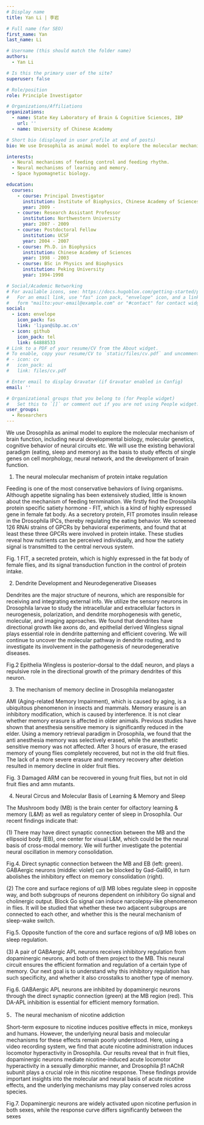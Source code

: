 ```yaml
---
# Display name
title: Yan Li | 李岩

# Full name (for SEO)
first_name: Yan
last_name: Li

# Username (this should match the folder name)
authors:
  - Yan Li

# Is this the primary user of the site?
superuser: false

# Role/position
role: Principle Investigator

# Organizations/Affiliations
organizations:
  - name: State Key Laboratory of Brain & Cognitive Sciences, IBP
    url: ''
  - name: University of Chinese Academy

# Short bio (displayed in user profile at end of posts)
bio: We use Drosophila as animal model to explore the molecular mechanism of brain function, including neural developmental biology, molecular genetics, cognitive behavior of neural circuits etc. We will use the existing behavioral paradigm (eating, sleep and memory) as the basis to study effects of single genes on cell morphology, neural network, and the development of brain function.

interests:
  - Neural mechanisms of feeding control and feeding rhythm.
  - Neural mechanisms of learning and memory.
  - Space hypomagnetic biology.

education:
  courses:
    - course: Principal Investigator
      institution: Institute of Biophysics, Chinese Academy of Sciences
      year: 2009 - 
    - course: Research Assistant Professor
      institution: Northwestern University
      year: 2007 - 2009
    - course: Postdoctoral Fellow
      institution: UCSF
      year: 2004 - 2007
    - course: Ph.D. in Biophysics
      institution: Chinese Academy of Sciences
      year: 1998 - 2003
    - course: BSc in Physics and Biophysics
      institution: Peking University
      year: 1994-1998

# Social/Academic Networking
# For available icons, see: https://docs.hugoblox.com/getting-started/page-builder/#icons
#   For an email link, use "fas" icon pack, "envelope" icon, and a link in the
#   form "mailto:your-email@example.com" or "#contact" for contact widget.
social:
  - icon: envelope
    icon_pack: fas
    link: 'liyan@ibp.ac.cn'
  - icon: github
    icon_pack: tel
    link: 64888533
# Link to a PDF of your resume/CV from the About widget.
# To enable, copy your resume/CV to `static/files/cv.pdf` and uncomment the lines below.
# - icon: cv
#   icon_pack: ai
#   link: files/cv.pdf

# Enter email to display Gravatar (if Gravatar enabled in Config)
email: ''

# Organizational groups that you belong to (for People widget)
#   Set this to `[]` or comment out if you are not using People widget.
user_groups:
  - Researchers
---
```

We use Drosophila as animal model to explore the molecular mechanism of brain function, including neural developmental biology, molecular genetics, cognitive behavior of neural circuits etc. We will use the existing behavioral paradigm (eating, sleep and memory) as the basis to study effects of single genes on cell morphology, neural network, and the development of brain function.

1. The neural molecular mechanism of protein intake regulation

Feeding is one of the most conservative behaviors of living organisms. Although appetite signaling has been extensively studied, little is known about the mechanism of feeding ternmination. We firstly find the Drosophila protein specific satiety hormone - FIT, which is a kind of highly expressed gene in female fat body. As a secretory protein, FIT promotes insulin release in the Drosophila IPCs, thereby regulating the eating behavior. We screened 126 RNAi strains of GPCRs by behavioral experiments, and found that at least these three GPCRs were involved in protein intake. These studies reveal how nutrients can be perceived individually, and how the satiety signal is transmitted to the central nervous system.



Fig. 1 FIT, a secreted protein, which is highly expressed in the fat body of female flies, and its signal transduction function in the control of protein intake.

2. Dendrite Development and Neurodegenerative Diseases

Dendrites are the major structure of neurons, which are responsible for receiving and integrating external info. We utilize the sensory neurons in Drosophila larvae to study the intracellular and extracellular factors in neurogenesis, polarization, and dendrite morphogenesis with genetic, molecular, and imaging approaches. We found that dendrites have directional growth like axons do, and epithelial derived Wingless signal plays essential role in dendrite patterning and efficient covering. We will continue to uncover the molecular pathway in dendrite routing, and to investigate its involvement in the pathogenesis of neurodegenerative diseases.



Fig.2 Epithelia Wingless is posterior-dorsal to the ddaE neuron, and plays a repulsive role in the directional growth of the primary dendrites of this neuron.

3. The mechanism of memory decline in Drosophila melanogaster

AMI (Aging-related Memory Impairment), which is caused by aging, is a ubiquitous phenomenon in insects and mammals. Memory erasure is an inhibitory modification, which is caused by interference. It is not clear whether memory erasure is affected in older animals. Previous studies have shown that anesthesia sensitive memory is significantly reduced in the elder. Using a memory retrieval paradigm in Drosophila, we found that the anti anesthesia memory was selectively erased, while the anesthetic sensitive memory was not affected. After 3 hours of erasure, the erased memory of young flies completely recovered, but not in the old fruit flies. The lack of a more severe erasure and memory recovery after deletion resulted in memory decline in older fruit flies.



Fig. 3 Damaged ARM can be recovered in young fruit flies, but not in old fruit flies and amn mutants.

4. Neural Circus and Molecular Basis of Learning & Memory and Sleep

The Mushroom body (MB) is the brain center for olfactory learning & memory (L&M) as well as regulatory center of sleep in Drosophila. Our recent findings indicate that:

(1) There may have direct synaptic connection between the MB and the ellipsoid body (EB), one center for visual L&M, which could be the neural basis of cross-modal memory. We will further investigate the potential neural oscillation in memory consolidation.



Fig.4. Direct synaptic connection between the MB and EB (left: green). GABAergic neurons (middle: violet) can be blocked by Gad-Gal80, in turn abolishes the inhibitory effect on memory consolidation (right).

(2) The core and surface regions of α/β MB lobes regulate sleep in opposite way, and both subgroups of neurons dependent on inhibitory Go signal and cholinergic output. Block Go signal can induce narcolepsy-like phenomenon in flies. It will be studied that whether these two adjacent subgroups are connected to each other, and whether this is the neural mechanism of sleep-wake switch.



Fig.5. Opposite function of the core and surface regions of α/β MB lobes on sleep regulation.　

(3) A pair of GABAergic APL neurons receives inhibitory regulation from dopaminergic neurons, and both of them project to the MB. This neural circuit ensures the efficient formation and regulation of a certain type of memory. Our next goal is to understand why this inhibitory regulation has such specificity, and whether it also crosstalks to another type of memory.



Fig.6. GABAergic APL neurons are inhibited by dopaminergic neurons through the direct synaptic connection (green) at the MB region (red). This DA-APL inhibition is essential for efficient memory formation.

5．The neural mechanism of nicotine addiction

Short-term exposure to nicotine induces positive effects in mice, monkeys and humans. However, the underlying neural basis and molecular mechanisms for these effects remain poorly understood. Here, using a video recording system, we find that acute nicotine administration induces locomotor hyperactivity in Drosophila. Our results reveal that in fruit flies, dopaminergic neurons mediate nicotine-induced acute locomotor hyperactivity in a sexually dimorphic manner, and Drosophila β1 nAChR subunit plays a crucial role in this nicotine response. These findings provide important insights into the molecular and neural basis of acute nicotine effects, and the underlying mechanisms may play conserved roles across species.



Fig.7. Dopaminergic neurons are widely activated upon nicotine perfusion in both sexes, while the response curve differs significantly between the sexes
